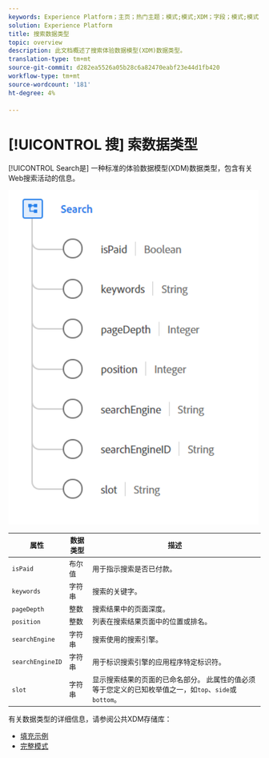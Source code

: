 ```yaml
---
keywords: Experience Platform；主页；热门主题；模式;模式;XDM；字段；模式;模式；搜索；数据类型；数据类型；
solution: Experience Platform
title: 搜索数据类型
topic: overview
description: 此文档概述了搜索体验数据模型(XDM)数据类型。
translation-type: tm+mt
source-git-commit: d282ea5526a05b28c6a82470eabf23e44d1fb420
workflow-type: tm+mt
source-wordcount: '181'
ht-degree: 4%

---
```



# [!UICONTROL 搜] 索数据类型

[!UICONTROL Search是] 一种标准的体验数据模型(XDM)数据类型，包含有关Web搜索活动的信息。

<img src="../images/data-types/search.PNG" width="500" /><br />

| 属性 | 数据类型 | 描述 |
| --- | --- | --- |
| `isPaid` | 布尔值 | 用于指示搜索是否已付款。 |
| `keywords` | 字符串 | 搜索的关键字。 |
| `pageDepth` | 整数 | 搜索结果中的页面深度。 |
| `position` | 整数 | 列表在搜索结果页面中的位置或排名。 |
| `searchEngine` | 字符串 | 搜索使用的搜索引擎。 |
| `searchEngineID` | 字符串 | 用于标识搜索引擎的应用程序特定标识符。 |
| `slot` | 字符串 | 显示搜索结果的页面的已命名部分。 此属性的值必须等于您定义的已知枚举值之一，如`top`、`side`或`bottom`。 |

有关数据类型的详细信息，请参阅公共XDM存储库：

* [填充示例](https://github.com/adobe/xdm/blob/master/components/datatypes/search.example.1.json)
* [完整模式](https://github.com/adobe/xdm/blob/master/components/datatypes/search.schema.json)